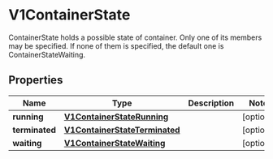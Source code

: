 

# V1ContainerState

ContainerState holds a possible state of container. Only one of its members may be specified. If none of them is specified, the default one is ContainerStateWaiting.

## Properties

| Name | Type | Description | Notes |
|------------ | ------------- | ------------- | -------------|
|**running** | [**V1ContainerStateRunning**](V1ContainerStateRunning.md) |  |  [optional] |
|**terminated** | [**V1ContainerStateTerminated**](V1ContainerStateTerminated.md) |  |  [optional] |
|**waiting** | [**V1ContainerStateWaiting**](V1ContainerStateWaiting.md) |  |  [optional] |



